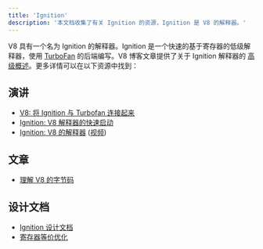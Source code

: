 ```yaml
---
title: 'Ignition'
description: '本文档收集了有关 Ignition 的资源，Ignition 是 V8 的解释器。'
---
```

V8 具有一个名为 Ignition 的解释器。Ignition 是一个快速的基于寄存器的低级解释器，使用 [TurboFan](/docs/turbofan) 的后端编写。V8 博客文章提供了关于 Ignition 解释器的 [高级概述](/blog/ignition-interpreter)。更多详情可以在以下资源中找到：

## 演讲

- [V8: 将 Ignition 与 Turbofan 连接起来](https://docs.google.com/presentation/d/1chhN90uB8yPaIhx_h2M3lPyxPgdPmkADqSNAoXYQiVE/edit)
- [Ignition: V8 解释器的快速启动](https://docs.google.com/presentation/d/1HgDDXBYqCJNasBKBDf9szap1j4q4wnSHhOYpaNy5mHU/edit#slide=id.g1357e6d1a4_0_58)
- [Ignition: V8 的解释器](https://docs.google.com/presentation/d/1OqjVqRhtwlKeKfvMdX6HaCIu9wpZsrzqpIVIwQSuiXQ/edit) ([视频](https://youtu.be/r5OWCtuKiAk))

## 文章

- [理解 V8 的字节码](https://medium.com/dailyjs/understanding-v8s-bytecode-317d46c94775)

## 设计文档

- [Ignition 设计文档](https://docs.google.com/document/d/11T2CRex9hXxoJwbYqVQ32yIPMh0uouUZLdyrtmMoL44/edit?ts=56f27d9d#heading=h.6jz9dj3bnr8t)
- [寄存器等价优化](https://docs.google.com/document/d/1wW_VkkIwhAAgAxLYM0wvoTEkq8XykibDIikGpWH7l1I/edit?ts=570d7131#heading=h.6jz9dj3bnr8t)
